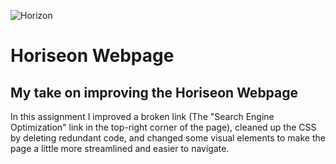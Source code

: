 ![Horizon](https://www.horizonpestcontrol.com/assets/mainstages/mainstage-v10-bg.jpg)

# Horiseon Webpage

## My take on improving the Horiseon Webpage
In this assignment I improved a broken link (The "Search Engine Optimization" link in the top-right corner of the page), cleaned up the CSS by deleting redundant code, and changed some visual elements to make the page a little more streamlined and easier to navigate. 